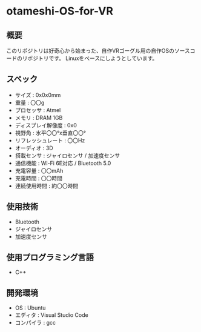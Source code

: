 # otameshi-OS-for-VR

## 概要
このリポジトリは好奇心から始まった、自作VRゴーグル用の自作OSのソースコードのリポジトリです。
Linuxをベースにしようとしています。

## スペック
- サイズ : 0x0x0mm
- 重量 : 〇〇g
- プロセッサ : Atmel
- メモリ : DRAM 1GB
- ディスプレイ解像度 : 0x0
- 視野角 : 水平〇〇°x垂直〇〇°
- リフレッシュレート : 〇〇Hz
- オーディオ : 3D
- 搭載センサ : ジャイロセンサ / 加速度センサ
- 通信機能 : Wi-Fi 6E対応 / Bluetooth 5.0
- 充電容量 : 〇〇mAh
- 充電時間 : 〇〇時間
- 連続使用時間 : 約〇〇時間

## 使用技術
- Bluetooth
- ジャイロセンサ
- 加速度センサ

## 使用プログラミング言語
- C++

## 開発環境
- OS : Ubuntu
- エディタ : Visual Studio Code
- コンパイラ : gcc
